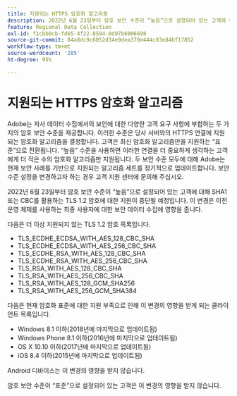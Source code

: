 ```yaml
---
title: 지원되는 HTTPS 암호화 알고리즘
description: 2022년 6월 23일부터 암호 보안 수준이 “높음”으로 설정되어 있는 고객에 대해 SHA1 또는 CBC를 활용하는 TLS 1.2 암호에 대한 지원이 중단될 예정입니다.
feature: Regional Data Collection
exl-id: f1cbb0cb-fd65-4f22-8594-0d97b6906698
source-git-commit: 84a8dc9c6052d34e9dea370e444c83e84bf17852
workflow-type: tm+mt
source-wordcount: '285'
ht-degree: 95%

---
```


# 지원되는 HTTPS 암호화 알고리즘

Adobe는 자사 데이터 수집에서의 보안에 대한 다양한 고객 요구 사항에 부합하는 두 가지의 암호 보안 수준을 제공합니다. 이러한 수준은 당사 서버와의 HTTPS 연결에 지원되는 암호화 알고리즘을 결정합니다. 고객은 최신 암호화 알고리즘만을 지원하는 “표준”으로 전환됩니다. “높음” 수준을 사용하면 이러한 연결을 더 중요하게 생각하는 고객에게 더 적은 수의 암호화 알고리즘만 지원됩니다. 두 보안 수준 모두에 대해 Adobe는 현재 보안 사례를 기반으로 지원되는 알고리즘 세트를 정기적으로 업데이트합니다. 보안 수준 설정을 변경하고자 하는 경우 고객 지원 센터에 문의해 주십시오.

2022년 6월 23일부터 암호 보안 수준이 “높음”으로 설정되어 있는 고객에 대해 SHA1 또는 CBC를 활용하는 TLS 1.2 암호에 대한 지원이 중단될 예정입니다. 이 변경은 이전 운영 체제를 사용하는 최종 사용자에 대한 보안 데이터 수집에 영향을 줍니다.

다음은 더 이상 지원되지 않는 TLS 1.2 암호 목록입니다.

* TLS_ECDHE_ECDSA_WITH_AES_128_CBC_SHA
* TLS_ECDHE_ECDSA_WITH_AES_256_CBC_SHA
* TLS_ECDHE_RSA_WITH_AES_128_CBC_SHA
* TLS_ECDHE_RSA_WITH_AES_256_CBC_SHA
* TLS_RSA_WITH_AES_128_CBC_SHA
* TLS_RSA_WITH_AES_256_CBC_SHA
* TLS_RSA_WITH_AES_128_GCM_SHA256
* TLS_RSA_WITH_AES_256_GCM_SHA384

다음은 현재 암호화 표준에 대한 지원 부족으로 인해 이 변경의 영향을 받게 되는 클라이언트 목록입니다.

* Windows 8.1 이하(2018년에 마지막으로 업데이트됨)
* Windows Phone 8.1 이하(2016년에 마지막으로 업데이트됨)
* OS X 10.10 이하(2017년에 마지막으로 업데이트됨)
* iOS 8.4 이하(2015년에 마지막으로 업데이트됨)

Android 디바이스는 이 변경의 영향을 받지 않습니다.

암호 보안 수준이 “표준”으로 설정되어 있는 고객은 이 변경의 영향을 받지 않습니다.
